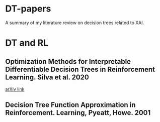 # DT-papers
A summary of my literature review on decision trees related to XAI.

# DT and RL

## Optimization Methods for Interpretable Differentiable Decision Trees in Reinforcement Learning. Silva et al. 2020
[arXiv link](http://arxiv.org/abs/1903.09338)

## Decision Tree Function Approximation in Reinforcement. Learning, Pyeatt, Howe. 2001
